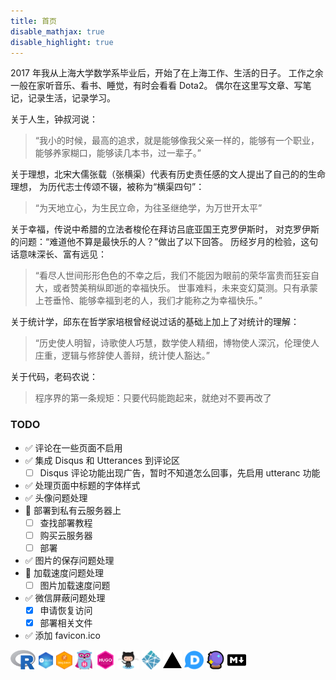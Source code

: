 ```yaml
---
title: 首页
disable_mathjax: true
disable_highlight: true
---
```


2017 年我从上海大学数学系毕业后，开始了在上海工作、生活的日子。
工作之余一般在家听音乐、看书、睡觉，有时会看看 Dota2。
偶尔在这里写文章、写笔记，记录生活，记录学习。

关于人生，钟叔河说：

> “我小的时候，最高的追求，就是能够像我父亲一样的，能够有一个职业，能够养家糊口，能够读几本书，过一辈子。”

关于理想，北宋大儒张载（张横渠）代表有历史责任感的文人提出了自己的的生命理想，
为历代志士传颂不辍，被称为“横渠四句”：

> “为天地立心，为生民立命，为往圣继绝学，为万世开太平”

关于幸福，传说中希腊的立法者梭伦在拜访吕底亚国王克罗伊斯时，
对克罗伊斯的问题：“难道他不算是最快乐的人？”做出了以下回答。
历经岁月的检验，这句话意味深长、富有远见：

> “看尽人世间形形色色的不幸之后，我们不能因为眼前的荣华富贵而狂妄自大，或者赞美稍纵即逝的幸福快乐。
  世事难料，未来变幻莫测。只有承蒙上苍垂怜、能够幸福到老的人，我们才能称之为幸福快乐。”

关于统计学，邱东在哲学家培根曾经说过话的基础上加上了对统计的理解：

> “历史使人明智，诗歌使人巧慧，数学使人精细，博物使人深沉，伦理使人庄重，逻辑与修辞使人善辩，统计使人豁达。”

关于代码，老码农说：

> 程序界的第一条规矩：只要代码能跑起来，就绝对不要再改了

<!-- 
关于人生和阅读，杨立华说：

> “人活着不能图省力，正确的道路一定是用力的方向，活的太轻松肯定不对，要么是方向不对，要么是自己努力程度不够，
  这个努力程度不够，实际上是把上天给我们的天赋浪费掉了。我特别喜欢程颢的一句话：“天地生一世人，自足了一世事”，
  上天降生下一代人，这代人其实是足够去解决这代人的问题，但是总有一些因为我们没有尽心。
  努力地生活就是：把炉火烧的通红，把生活作为一块铁，自己是捶打生活的那个铁匠。”

> “阅读很重要，阅读对人的意义在于，通过阅读你才能凝聚精神，阅读需要调动起人最高的主动性，你的主动性不够，其实读不进去的。
  要尽可能地去读提升自己的书，不要只去读让自己舒服的书，让自己舒服的书，其实很大程度上是自我的简单重复，它不指向提升和成长。
  读得少一点、读得深一点、读得精一点，再好的注释，再好的解说，再好的课程最终都指向经典本身，最终还是要回到经典。” -->


### TODO

* :white_check_mark: 评论在一些页面不启用
* :white_check_mark: 集成 Disqus 和 Utterances 到评论区
    - [ ] Disqus 评论功能出现广告，暂时不知道怎么回事，先启用 utteranc 功能
* :white_check_mark: 处理页面中标题的字体样式
* :white_check_mark: 头像问题处理
* :black_square_button: 部署到私有云服务器上
    - [ ] 查找部署教程
    - [ ] 购买云服务器
    - [ ] 部署
* :white_check_mark: 图片的保存问题处理
* :black_square_button: 加载速度问题处理
    - [ ] 图片加载速度问题
* :white_check_mark: 微信屏蔽问题处理
    - [x] 申请恢复访问
    - [x] 部署相关文件
* :white_check_mark: 添加 favicon.ico

[<img src="images/Rlogo.svg" width="8%" />](https://www.r-project.org/) [<img src="images/RStudio.svg" width="5%" />](https://www.rstudio.com/) [<img src="images/blogdown.svg" width="5%" />](https://github.com/rstudio/blogdown) [<img src="images/gopher-hero.svg" width="6%">](https://gohugo.io/) [<img src="images/hugothemes.png" width="6%">](https://github.com/yihui/hugo-ivy) [<img src="images/github.png" width="7%" />](https://github.com) [<img src="images/netlify-icon.svg" width="6%" />](https://www.netlify.com/) [<img src="images/vercel.svg" width="6%" />](https://vercel.com/) [<img src="images/disqus-icon.svg" width="6%">](https://disqus.com/) [<img src="images/utterances-300.png" width="6%">](https://utteranc.es/) [<img src="images/markdown.svg" width="6%" />](https://daringfireball.net/projects/markdown/syntax)
